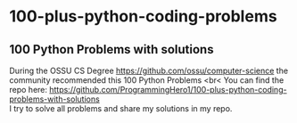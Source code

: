 # 100-plus-python-coding-problems
## 100 Python Problems with solutions <br>
During the OSSU CS Degree https://github.com/ossu/computer-science 
the community recommended this 100 Python Problems <br<
You can find the repo here: https://github.com/ProgrammingHero1/100-plus-python-coding-problems-with-solutions <br>
I try to solve all problems and share my solutions in my repo.

